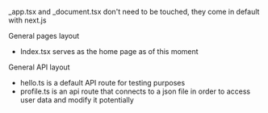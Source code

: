\_app.tsx and \_document.tsx don't need to be touched, they come in default with next.js

General pages layout

- Index.tsx serves as the home page as of this moment

General API layout

- hello.ts is a default API route for testing purposes
- profile.ts is an api route that connects to a json file in order to access user data and modify it potentially
